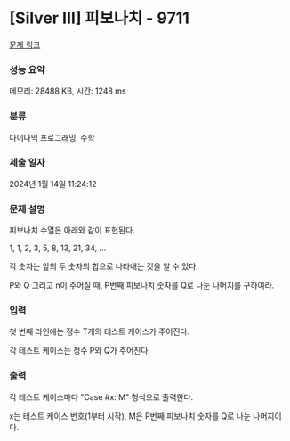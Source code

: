 # [Silver III] 피보나치 - 9711 

[문제 링크](https://www.acmicpc.net/problem/9711) 

### 성능 요약

메모리: 28488 KB, 시간: 1248 ms

### 분류

다이나믹 프로그래밍, 수학

### 제출 일자

2024년 1월 14일 11:24:12

### 문제 설명

<p>피보나치 수열은 아래와 같이 표현된다.</p>

<p>1, 1, 2, 3, 5, 8, 13, 21, 34, ...</p>

<p>각 숫자는 앞의 두 숫자의 합으로 나타내는 것을 알 수 있다.</p>

<p>P와 Q 그리고 n이 주어질 때, P번째 피보나치 숫자를 Q로 나눈 나머지를 구하여라. </p>

### 입력 

 <p>첫 번째 라인에는 정수 T개의 테스트 케이스가 주어진다.</p>

<p>각 테스트 케이스는 정수 P와 Q가 주어진다.</p>

### 출력 

 <p>각 테스트 케이스마다 "Case #x: M" 형식으로 출력한다.</p>

<p>x는 테스트 케이스 번호(1부터 시작), M은 P번째 피보나치 숫자를 Q로 나눈 나머지이다.</p>

